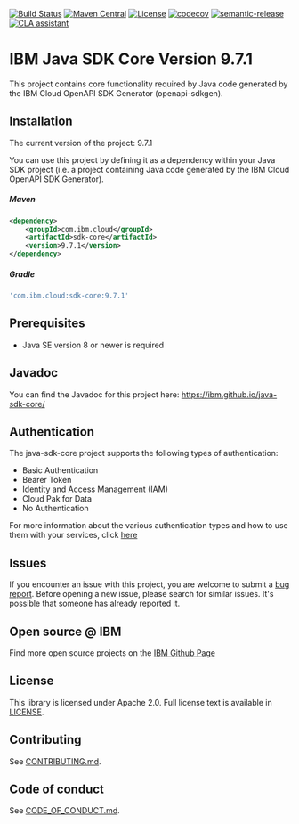 [![Build Status](https://travis-ci.com/IBM/java-sdk-core.svg?branch=master)](https://travis-ci.com/IBM/java-sdk-core)
[![Maven Central](https://maven-badges.herokuapp.com/maven-central/com.ibm.cloud/sdk-core/badge.svg)](https://maven-badges.herokuapp.com/maven-central/com.ibm.cloud/sdk-core)
[![License](https://img.shields.io/badge/License-Apache%202.0-blue.svg)](https://opensource.org/licenses/Apache-2.0)
[![codecov](https://codecov.io/gh/IBM/java-sdk-core/branch/master/graph/badge.svg)](https://codecov.io/gh/IBM/java-sdk-core)
[![semantic-release](https://img.shields.io/badge/%20%20%F0%9F%93%A6%F0%9F%9A%80-semantic--release-e10079.svg)](https://github.com/semantic-release/semantic-release)
[![CLA assistant](https://cla-assistant.io/readme/badge/ibm/java-sdk-core)](https://cla-assistant.io/ibm/java-sdk-core)

# IBM Java SDK Core Version 9.7.1
This project contains core functionality required by Java code generated by the IBM Cloud OpenAPI SDK Generator
(openapi-sdkgen).

## Installation
The current version of the project: 9.7.1

You can use this project by defining it as a dependency within your Java SDK project
(i.e. a project containing Java code generated by the IBM Cloud OpenAPI SDK Generator).

##### Maven
```xml
<dependency>
	<groupId>com.ibm.cloud</groupId>
	<artifactId>sdk-core</artifactId>
	<version>9.7.1</version>
</dependency>
```

##### Gradle

```gradle
'com.ibm.cloud:sdk-core:9.7.1'
```

## Prerequisites
- Java SE version 8 or newer is required

## Javadoc
You can find the Javadoc for this project here: https://ibm.github.io/java-sdk-core/

## Authentication
The java-sdk-core project supports the following types of authentication:
- Basic Authentication
- Bearer Token 
- Identity and Access Management (IAM)
- Cloud Pak for Data
- No Authentication

For more information about the various authentication types and how to use them with your services, click [here](Authentication.md)

## Issues

If you encounter an issue with this project, you are welcome to submit a [bug report](https://github.com/IBM/java-sdk-core/issues).
Before opening a new issue, please search for similar issues. It's possible that someone has already reported it.

## Open source @ IBM

Find more open source projects on the [IBM Github Page](http://github.com/IBM)

## License

This library is licensed under Apache 2.0. Full license text is
available in [LICENSE](LICENSE).

## Contributing

See [CONTRIBUTING.md](CONTRIBUTING.md).

## Code of conduct

See [CODE_OF_CONDUCT.md](CODE_OF_CONDUCT.md).
